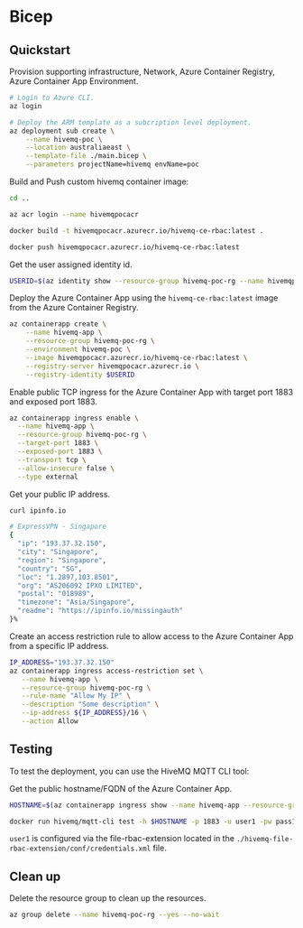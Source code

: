 # Bicep

## Quickstart

Provision supporting infrastructure, Network, Azure Container Registry, Azure Container App Environment. 
```bash
# Login to Azure CLI.
az login

# Deploy the ARM template as a subcription level deployment.
az deployment sub create \
    --name hivemq-poc \
    --location australiaeast \
    --template-file ./main.bicep \
    --parameters projectName=hivemq envName=poc
```

Build and Push custom hivemq container image:


```bash
cd ..

az acr login --name hivemqpocacr

docker build -t hivemqpocacr.azurecr.io/hivemq-ce-rbac:latest .

docker push hivemqpocacr.azurecr.io/hivemq-ce-rbac:latest
```

Get the user assigned identity id.

```bash
USERID=$(az identity show --resource-group hivemq-poc-rg --name hivemqpocacr --query id --output tsv)
```

Deploy the Azure Container App using the `hivemq-ce-rbac:latest` image from the Azure Container Registry.
```bash
az containerapp create \
    --name hivemq-app \
    --resource-group hivemq-poc-rg \
    --environment hivemq-poc \
    --image hivemqpocacr.azurecr.io/hivemq-ce-rbac:latest \
    --registry-server hivemqpocacr.azurecr.io \
    --registry-identity $USERID
```

Enable public TCP ingress for the Azure Container App with target port 1883 and exposed port 1883.
```bash
az containerapp ingress enable \
  --name hivemq-app \
  --resource-group hivemq-poc-rg \
  --target-port 1883 \
  --exposed-port 1883 \
  --transport tcp \
  --allow-insecure false \
  --type external
```

Get your public IP address. 
```bash
curl ipinfo.io
```

```bash
# ExpressVPN - Singapore
{
  "ip": "193.37.32.150",
  "city": "Singapore",
  "region": "Singapore",
  "country": "SG",
  "loc": "1.2897,103.8501",
  "org": "AS206092 IPXO LIMITED",
  "postal": "018989",
  "timezone": "Asia/Singapore",
  "readme": "https://ipinfo.io/missingauth"
}%
```

Create an access restriction rule to allow access to the Azure Container App from a specific IP address.
```bash
IP_ADDRESS="193.37.32.150"
az containerapp ingress access-restriction set \
   --name hivemq-app \
   --resource-group hivemq-poc-rg \
   --rule-name "Allow My IP" \
   --description "Some description" \
   --ip-address ${IP_ADDRESS}/16 \
   --action Allow
```

## Testing

To test the deployment, you can use the HiveMQ MQTT CLI tool:

Get the public hostname/FQDN of the Azure Container App.
```bash
HOSTNAME=$(az containerapp ingress show --name hivemq-app --resource-group hivemq-poc-rg --output json | jq -r '.fqdn')

docker run hivemq/mqtt-cli test -h $HOSTNAME -p 1883 -u user1 -pw pass1
```

`user1` is configured via the file-rbac-extension located in the `./hivemq-file-rbac-extension/conf/credentials.xml` file.

## Clean up

Delete the resource group to clean up the resources.

```bash
az group delete --name hivemq-poc-rg --yes --no-wait
```